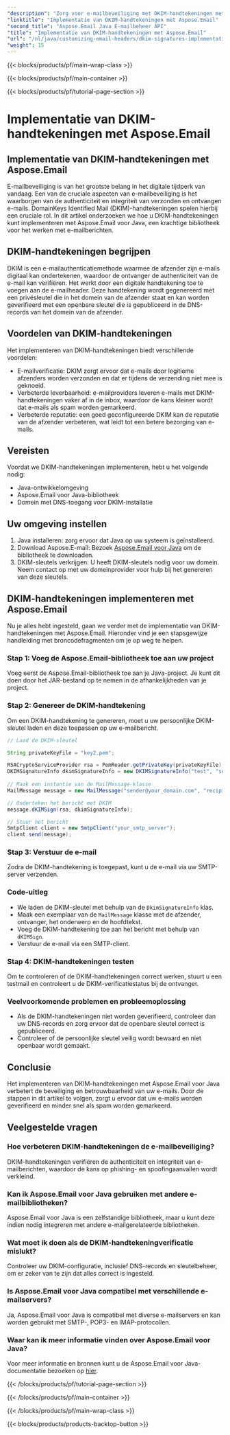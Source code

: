 ```yaml
---
"description": "Zorg voor e-mailbeveiliging met DKIM-handtekeningen met Aspose.Email voor Java. Stapsgewijze handleiding en code voor DKIM-implementatie."
"linktitle": "Implementatie van DKIM-handtekeningen met Aspose.Email"
"second_title": "Aspose.Email Java E-mailbeheer API"
"title": "Implementatie van DKIM-handtekeningen met Aspose.Email"
"url": "/nl/java/customizing-email-headers/dkim-signatures-implementation/"
"weight": 15
---
```


{{< blocks/products/pf/main-wrap-class >}}

{{< blocks/products/pf/main-container >}}

{{< blocks/products/pf/tutorial-page-section >}}

# Implementatie van DKIM-handtekeningen met Aspose.Email


## Implementatie van DKIM-handtekeningen met Aspose.Email

E-mailbeveiliging is van het grootste belang in het digitale tijdperk van vandaag. Een van de cruciale aspecten van e-mailbeveiliging is het waarborgen van de authenticiteit en integriteit van verzonden en ontvangen e-mails. DomainKeys Identified Mail (DKIM)-handtekeningen spelen hierbij een cruciale rol. In dit artikel onderzoeken we hoe u DKIM-handtekeningen kunt implementeren met Aspose.Email voor Java, een krachtige bibliotheek voor het werken met e-mailberichten.

## DKIM-handtekeningen begrijpen

DKIM is een e-mailauthenticatiemethode waarmee de afzender zijn e-mails digitaal kan ondertekenen, waardoor de ontvanger de authenticiteit van de e-mail kan verifiëren. Het werkt door een digitale handtekening toe te voegen aan de e-mailheader. Deze handtekening wordt gegenereerd met een privésleutel die in het domein van de afzender staat en kan worden geverifieerd met een openbare sleutel die is gepubliceerd in de DNS-records van het domein van de afzender.

## Voordelen van DKIM-handtekeningen

Het implementeren van DKIM-handtekeningen biedt verschillende voordelen:
- E-mailverificatie: DKIM zorgt ervoor dat e-mails door legitieme afzenders worden verzonden en dat er tijdens de verzending niet mee is geknoeid.
- Verbeterde leverbaarheid: e-mailproviders leveren e-mails met DKIM-handtekeningen vaker af in de inbox, waardoor de kans kleiner wordt dat e-mails als spam worden gemarkeerd.
- Verbeterde reputatie: een goed geconfigureerde DKIM kan de reputatie van de afzender verbeteren, wat leidt tot een betere bezorging van e-mails.

## Vereisten

Voordat we DKIM-handtekeningen implementeren, hebt u het volgende nodig:
- Java-ontwikkelomgeving
- Aspose.Email voor Java-bibliotheek
- Domein met DNS-toegang voor DKIM-installatie

## Uw omgeving instellen

1. Java installeren: zorg ervoor dat Java op uw systeem is geïnstalleerd.
2. Download Aspose.E-mail: Bezoek [Aspose.Email voor Java](https://products.aspose.com/email/java/) om de bibliotheek te downloaden.
3. DKIM-sleutels verkrijgen: U heeft DKIM-sleutels nodig voor uw domein. Neem contact op met uw domeinprovider voor hulp bij het genereren van deze sleutels.

## DKIM-handtekeningen implementeren met Aspose.Email

Nu je alles hebt ingesteld, gaan we verder met de implementatie van DKIM-handtekeningen met Aspose.Email. Hieronder vind je een stapsgewijze handleiding met broncodefragmenten om je op weg te helpen.

### Stap 1: Voeg de Aspose.Email-bibliotheek toe aan uw project

Voeg eerst de Aspose.Email-bibliotheek toe aan je Java-project. Je kunt dit doen door het JAR-bestand op te nemen in de afhankelijkheden van je project.

### Stap 2: Genereer de DKIM-handtekening

Om een DKIM-handtekening te genereren, moet u uw persoonlijke DKIM-sleutel laden en deze toepassen op uw e-mailbericht.

```java
// Laad de DKIM-sleutel

String privateKeyFile = "key2.pem";

RSACryptoServiceProvider rsa = PemReader.getPrivateKey(privateKeyFile);
DKIMSignatureInfo dkimSignatureInfo = new DKIMSignatureInfo("test", "some_email.com");
 
// Maak een instantie van de MailMessage-klasse
MailMessage message = new MailMessage("sender@your_domain.com", "recipient@recipient_domain.com", "Subject", "Body");

// Onderteken het bericht met DKIM
message.dKIMSign(rsa, dkimSignatureInfo);

// Stuur het bericht
SmtpClient client = new SmtpClient("your_smtp_server");
client.send(message);
```

### Stap 3: Verstuur de e-mail

Zodra de DKIM-handtekening is toegepast, kunt u de e-mail via uw SMTP-server verzenden.

### Code-uitleg

- We laden de DKIM-sleutel met behulp van de `DkimSignatureInfo` klas.
- Maak een exemplaar van de `MailMessage` klasse met de afzender, ontvanger, het onderwerp en de hoofdtekst.
- Voeg de DKIM-handtekening toe aan het bericht met behulp van `dKIMSign`.
- Verstuur de e-mail via een SMTP-client.

### Stap 4: DKIM-handtekeningen testen

Om te controleren of de DKIM-handtekeningen correct werken, stuurt u een testmail en controleert u de DKIM-verificatiestatus bij de ontvanger.

### Veelvoorkomende problemen en probleemoplossing

- Als de DKIM-handtekeningen niet worden geverifieerd, controleer dan uw DNS-records en zorg ervoor dat de openbare sleutel correct is gepubliceerd.
- Controleer of de persoonlijke sleutel veilig wordt bewaard en niet openbaar wordt gemaakt.

## Conclusie

Het implementeren van DKIM-handtekeningen met Aspose.Email voor Java verbetert de beveiliging en betrouwbaarheid van uw e-mails. Door de stappen in dit artikel te volgen, zorgt u ervoor dat uw e-mails worden geverifieerd en minder snel als spam worden gemarkeerd.

## Veelgestelde vragen

### Hoe verbeteren DKIM-handtekeningen de e-mailbeveiliging?

DKIM-handtekeningen verifiëren de authenticiteit en integriteit van e-mailberichten, waardoor de kans op phishing- en spoofingaanvallen wordt verkleind.

### Kan ik Aspose.Email voor Java gebruiken met andere e-mailbibliotheken?

Aspose.Email voor Java is een zelfstandige bibliotheek, maar u kunt deze indien nodig integreren met andere e-mailgerelateerde bibliotheken.

### Wat moet ik doen als de DKIM-handtekeningverificatie mislukt?

Controleer uw DKIM-configuratie, inclusief DNS-records en sleutelbeheer, om er zeker van te zijn dat alles correct is ingesteld.

### Is Aspose.Email voor Java compatibel met verschillende e-mailservers?

Ja, Aspose.Email voor Java is compatibel met diverse e-mailservers en kan worden gebruikt met SMTP-, POP3- en IMAP-protocollen.

### Waar kan ik meer informatie vinden over Aspose.Email voor Java?

Voor meer informatie en bronnen kunt u de Aspose.Email voor Java-documentatie bezoeken op [hier](https://reference.aspose.com/email/java/).

{{< /blocks/products/pf/tutorial-page-section >}}

{{< /blocks/products/pf/main-container >}}

{{< /blocks/products/pf/main-wrap-class >}}

{{< blocks/products/products-backtop-button >}}